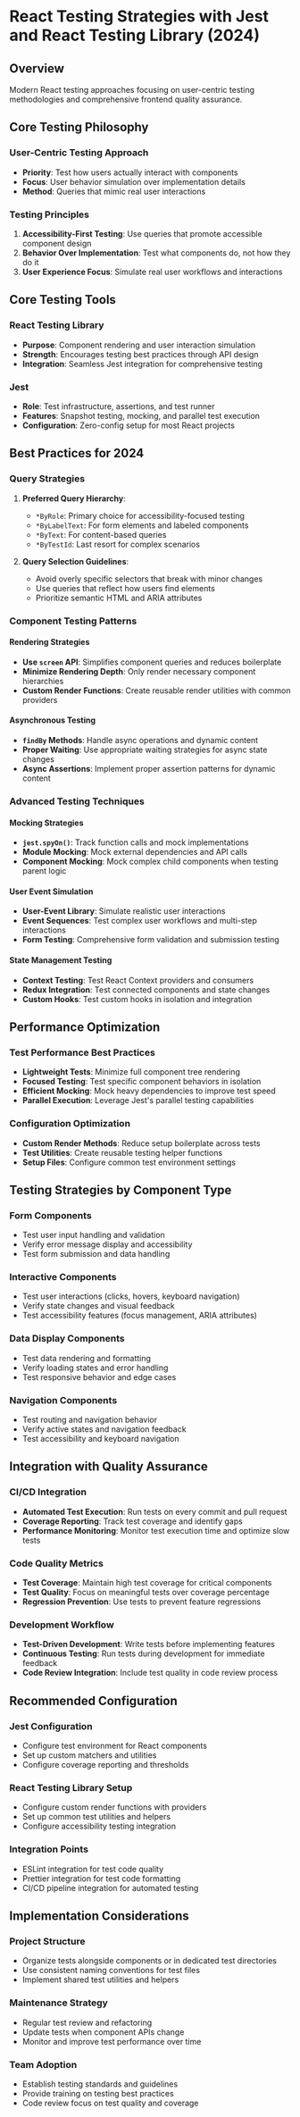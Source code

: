 # React Testing Strategies with Jest and React Testing Library (2024)

## Overview
Modern React testing approaches focusing on user-centric testing methodologies and comprehensive frontend quality assurance.

## Core Testing Philosophy

### User-Centric Testing Approach
- **Priority**: Test how users actually interact with components
- **Focus**: User behavior simulation over implementation details
- **Method**: Queries that mimic real user interactions

### Testing Principles
1. **Accessibility-First Testing**: Use queries that promote accessible component design
2. **Behavior Over Implementation**: Test what components do, not how they do it
3. **User Experience Focus**: Simulate real user workflows and interactions

## Core Testing Tools

### React Testing Library
- **Purpose**: Component rendering and user interaction simulation
- **Strength**: Encourages testing best practices through API design
- **Integration**: Seamless Jest integration for comprehensive testing

### Jest
- **Role**: Test infrastructure, assertions, and test runner
- **Features**: Snapshot testing, mocking, and parallel test execution
- **Configuration**: Zero-config setup for most React projects

## Best Practices for 2024

### Query Strategies
1. **Preferred Query Hierarchy**:
   - `*ByRole`: Primary choice for accessibility-focused testing
   - `*ByLabelText`: For form elements and labeled components
   - `*ByText`: For content-based queries
   - `*ByTestId`: Last resort for complex scenarios

2. **Query Selection Guidelines**:
   - Avoid overly specific selectors that break with minor changes
   - Use queries that reflect how users find elements
   - Prioritize semantic HTML and ARIA attributes

### Component Testing Patterns

#### Rendering Strategies
- **Use `screen` API**: Simplifies component queries and reduces boilerplate
- **Minimize Rendering Depth**: Only render necessary component hierarchies
- **Custom Render Functions**: Create reusable render utilities with common providers

#### Asynchronous Testing
- **`findBy` Methods**: Handle async operations and dynamic content
- **Proper Waiting**: Use appropriate waiting strategies for async state changes
- **Async Assertions**: Implement proper assertion patterns for dynamic content

### Advanced Testing Techniques

#### Mocking Strategies
- **`jest.spyOn()`**: Track function calls and mock implementations
- **Module Mocking**: Mock external dependencies and API calls
- **Component Mocking**: Mock complex child components when testing parent logic

#### User Event Simulation
- **User-Event Library**: Simulate realistic user interactions
- **Event Sequences**: Test complex user workflows and multi-step interactions
- **Form Testing**: Comprehensive form validation and submission testing

#### State Management Testing
- **Context Testing**: Test React Context providers and consumers
- **Redux Integration**: Test connected components and state changes
- **Custom Hooks**: Test custom hooks in isolation and integration

## Performance Optimization

### Test Performance Best Practices
- **Lightweight Tests**: Minimize full component tree rendering
- **Focused Testing**: Test specific component behaviors in isolation
- **Efficient Mocking**: Mock heavy dependencies to improve test speed
- **Parallel Execution**: Leverage Jest's parallel testing capabilities

### Configuration Optimization
- **Custom Render Methods**: Reduce setup boilerplate across tests
- **Test Utilities**: Create reusable testing helper functions
- **Setup Files**: Configure common test environment settings

## Testing Strategies by Component Type

### Form Components
- Test user input handling and validation
- Verify error message display and accessibility
- Test form submission and data handling

### Interactive Components
- Test user interactions (clicks, hovers, keyboard navigation)
- Verify state changes and visual feedback
- Test accessibility features (focus management, ARIA attributes)

### Data Display Components
- Test data rendering and formatting
- Verify loading states and error handling
- Test responsive behavior and edge cases

### Navigation Components
- Test routing and navigation behavior
- Verify active states and navigation feedback
- Test accessibility and keyboard navigation

## Integration with Quality Assurance

### CI/CD Integration
- **Automated Test Execution**: Run tests on every commit and pull request
- **Coverage Reporting**: Track test coverage and identify gaps
- **Performance Monitoring**: Monitor test execution time and optimize slow tests

### Code Quality Metrics
- **Test Coverage**: Maintain high test coverage for critical components
- **Test Quality**: Focus on meaningful tests over coverage percentage
- **Regression Prevention**: Use tests to prevent feature regressions

### Development Workflow
- **Test-Driven Development**: Write tests before implementing features
- **Continuous Testing**: Run tests during development for immediate feedback
- **Code Review Integration**: Include test quality in code review process

## Recommended Configuration

### Jest Configuration
- Configure test environment for React components
- Set up custom matchers and utilities
- Configure coverage reporting and thresholds

### React Testing Library Setup
- Configure custom render functions with providers
- Set up common test utilities and helpers
- Configure accessibility testing integration

### Integration Points
- ESLint integration for test code quality
- Prettier integration for test code formatting
- CI/CD pipeline integration for automated testing

## Implementation Considerations

### Project Structure
- Organize tests alongside components or in dedicated test directories
- Use consistent naming conventions for test files
- Implement shared test utilities and helpers

### Maintenance Strategy
- Regular test review and refactoring
- Update tests when component APIs change
- Monitor and improve test performance over time

### Team Adoption
- Establish testing standards and guidelines
- Provide training on testing best practices
- Code review focus on test quality and coverage